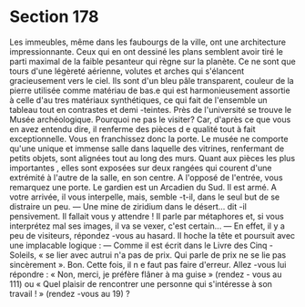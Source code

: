 # Section 178

Les immeubles, même dans les faubourgs de la ville, ont une
architecture impressionnante. Ceux qui en ont dessiné les plans
semblent avoir tiré le parti maximal de la faible pesanteur qui
règne sur  la planète. Ce ne sont que tours d'une légèreté
aérienne, volutes et arches qui s'élancent gracieusement vers le
ciel. Ils sont d'un bleu pâle transparent, couleur de la pierre
utilisée comme matériau de bas.e qui est harmonieusement
assortie à celle d'au tres matériaux synthétiques, ce qui fait de
l'ensemble un tableau tout en contrastes et demi -teintes. Près de
l'université se trouve le Musée archéologique. Pourquoi ne pas le
visiter? Car, d'après ce que vous en avez entendu dire, il
renferme des pièces d e qualité tout à fait exceptionnelle. Vous en
franchissez donc la porte. Le musée ne comporte qu'une unique
et immense salle dans laquelle des vitrines, renfermant de petits
objets, sont alignées tout au long des murs. Quant aux pièces les
plus importantes , elles sont exposées sur deux rangées qui
courent d'une extrémité à l'autre de la salle, en son centre. A
l'opposé de l'entrée, vous remarquez une porte. Le gardien est un
Arcadien du Sud. Il est armé. A votre arrivée, il vous interpelle,
mais, semble -t-il, dans le seul but de se distraire un peu.
— Une mine de ziridium dans le désert... dit -il pensivement.
Il fallait vous y attendre ! Il parle par métaphores et, si vous
interprétez mal ses images, il va se vexer, c'est certain...
— En effet, il y a peu de  visiteurs, répondez -vous au hasard.
Il hoche la tête et poursuit avec une implacable logique :
— Comme il est écrit dans le Livre des Cinq -Soleils, « se lier avec
autrui n'a pas de prix. Qui parle de prix ne se lie pas sincèrement
».
Bon. Cette fois, il n e faut pas faire d'erreur. Allez -vous lui
répondre : « Non, merci, je préfère flâner à ma guise » (rendez -
vous au 111) ou « Quel plaisir de rencontrer une personne qui
s'intéresse à son travail ! » (rendez -vous au 19) ?